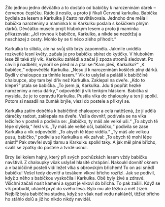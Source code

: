 Žilo jednou jedno děvčátko a to dostalo od babičky k narozeninám dárek – červenou čepičku. Rádo ji nosilo, a proto jí říkali Červená karkulka. Babička bydlela za lesem a Karkulka ji často navštěvovala. Jednoho dne měla i babička narozeniny a maminka k ní Karkulku poslala s košíčkem plným dárků. Děvčátko muselo projít hlubokým lesem a proto jí maminka přikazovala: „Jdi rovnou k babičce, Karkulko, a nikde se nezdržuj a nescházej z cesty. Mohlo by se ti něco zlého přihodit.“

Karkulka to slíbila, ale na svůj slib brzy zapomněla. Jakmile uviděla rozkvetlé lesní květy, začala je pro babičku sbírat do kytičky. V hlubokém lese žil také zlý vlk. Karkulku zahlédl a začal ji zpoza stromů sledovat. Po chvíli jí nadběhl, vynořil se před ní a ptal se:“Kam jdeš, Karkulko?“
„K babičce,“ odpověděla Karkulka. „Nesu jí k narozeninám košíček plný dárků. Bydlí v chaloupce za tímhle lesem.“
Vlk to uslyšel a pelášil k babiččině chaloupce, aby tam byl dřív než Karkulka. Zaklepal na dveře.
„Kdo to klepe?“ ptala se babička. „To jsem já, Karkulka. Jdu ti popřát hezké narozeniny a nesu dárky,“ odpověděl jí vlk tenkým hláskem. Babička si myslela, že je to opravdu Karkulka. Pustila vlka do chaloupky a ten ji spolkl. Potom si nasadil na čumák brýle, vlezl do postele a přikryl se.

Karkulka zatím doběhla k babiččině chaloupce a celá natěšená, že jí udělá dárečky radost, zaklepala na dveře. Vešla dovnitř, podívala se na vlka ležícího v posteli a podivila se:
„Babičko, ty máš ale velké uši.“
„To abych tě lépe slyšela,“ řekl vlk.
„Ty máš ale velké oči, babičko,“ podivila se zase Karkulka a vlk odpověděl: „To abych tě lépe viděla.“
„Ty máš ale velkou pusu, babičko,“ podivila se Karkulka a vlk zařval:
„To abych tě mohl lépe sníst!“ Pak otevřel svoji tlamu a Karkulku spolkl taky. A jak měl plné břicho, svalil se zpátky do postele a tvrdě usnul.

Brzy šel kolem hajný, který při svých pochůzkách lesem vždy babičku navštívil. Z chaloupky však uslyšel hlasité chrápání. Nakoukl dovnitř oknem a v babiččině posteli vidí ležet vlka s obrovským břichem! To on asi snědl babičku! Vešel tedy dovnitř a tesákem vlkovi břicho rozřízl. Jak se podivil, když z něho s babičkou vyskočila i Karkulka. Obě byly živé a zdravé.
Všichni začali nosit kamení a sypat je vlkovi do břicha. To pak zašili. Když se vlk probudil, uháněl pryč do svého lesa. Bylo mu ale těžko a měl žízeň. Nejblíž byla babiččina studna, když se však nad vodu nakláněl, těžké břicho ho stáhlo dolů a již ho nikdo nikdy neviděl.